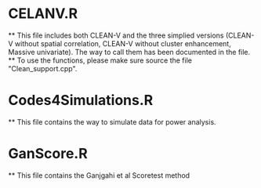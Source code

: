 # CELANV.R
** This file includes both CLEAN-V and the three simplied versions (CLEAN-V without spatial correlation, CLEAN-V without cluster enhancement, Massive univariate). The way to call them has been documented in the file. 
** To use the functions, please make sure source the file "Clean_support.cpp".

# Codes4Simulations.R
** This file contains the way to simulate data for power analysis.

# GanScore.R
** This file contains the Ganjgahi et al Scoretest method